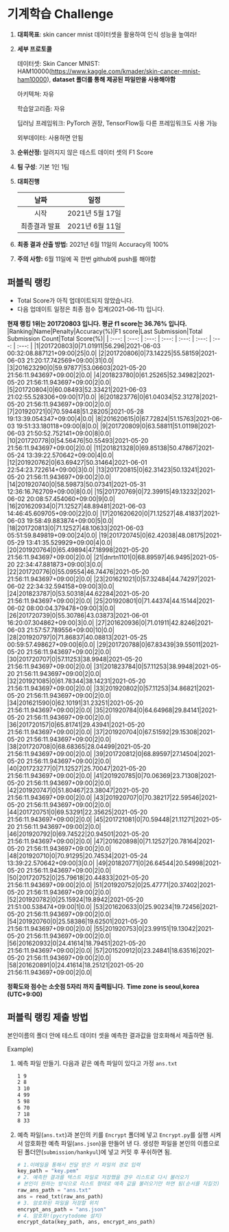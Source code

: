 # **기계학습 Challenge**
1. **대회목표**: skin cancer mnist 데이터셋을 활용하여 인식 성능을 높여라!

2. **세부 프로토콜**

   데이터셋: Skin Cancer MNIST: HAM10000(https://www.kaggle.com/kmader/skin-cancer-mnist-ham10000), 
           **dataset 폴더를 통해 제공된 파일만을 사용해야함**

   아키텍쳐: 자유

   학습알고리즘: 자유

   딥러닝 프레임워크: PyTorch 권장, TensorFlow등 다른 프레임워크도 사용 가능

   외부데이터: 사용하면 안됨

3. **순위산정:** 알려지지 않은 테스트 데이터 셋의 F1 Score

4. **팀 구성**: 기본 1인 1팀

5. **대회진행**

   |     날짜      |      일정       |
   | :-----------: | :-------------: |
   |     시작      | 2021년 5월 17일 |
   | 최종결과 발표 | 2021년 6월 11일  |

6. **최종 결과 산출 방법:** 2021년 6월 11일의 Accuracy의 100%

7. **주의 사항:** 6월 11일에 꼭 한번 github에 push를 해야함


## 퍼블릭 랭킹

  
- Total Score가 아직 업데이트되지 않았습니다. 
 - 다음 업데이트 일정은 최종 점수 집계(2021-06-11) 입니다.
  
**현재 랭킹 1위는 201720803 입니다. 평균 f1 score는 36.76% 입니다.**
|Ranking|Name|Penalty|Accuracy(%)|F1 score|Last Submission|Total Submission Count|Total Score(%)|
| :---: | :---: | :---: | :---: | :---: | :---: | :---: | :---: |
|1|201720803|0|71.01911|56.296|2021-06-03 00:32:08.887121+09:00|25|0.0|
|2|201720806|0|73.14225|55.58159|2021-06-03 21:20:17.742569+09:00|31|0.0|
|3|201623290|0|59.97877|53.06603|2021-05-20 21:56:11.943697+09:00|2|0.0|
|4|201823780|0|61.25265|52.34982|2021-05-20 21:56:11.943697+09:00|2|0.0|
|5|201720804|0|60.08493|52.33421|2021-06-03 21:02:55.528306+09:00|17|0.0|
|6|201823776|0|61.04034|52.31278|2021-05-20 21:56:11.943697+09:00|2|0.0|
|7|201920721|0|70.59448|51.28205|2021-05-28 19:13:39.054347+09:00|4|0.0|
|8|201620615|0|67.72824|51.15763|2021-06-03 19:51:33.180118+09:00|8|0.0|
|9|201720809|0|63.58811|51.01198|2021-06-03 21:50:52.752141+09:00|8|0.0|
|10|201720778|0|54.56476|50.55493|2021-05-20 21:56:11.943697+09:00|2|0.0|
|11|201821328|0|69.85138|50.47867|2021-05-24 13:39:22.570642+09:00|4|0.0|
|12|201920762|0|63.69427|50.31464|2021-06-01 22:54:23.722614+09:00|3|0.0|
|13|201720815|0|62.31423|50.13241|2021-05-20 21:56:11.943697+09:00|2|0.0|
|14|201920740|0|58.59873|50.07341|2021-05-31 12:36:16.762709+09:00|8|0.0|
|15|201720769|0|72.39915|49.13232|2021-06-02 20:08:57.454060+09:00|9|0.0|
|16|201620934|0|71.12527|48.89481|2021-06-03 14:46:45.609705+09:00|22|0.0|
|17|201620620|0|71.12527|48.41837|2021-06-03 19:58:49.883874+09:00|5|0.0|
|18|201720813|0|71.12527|48.10633|2021-06-03 05:51:59.849819+09:00|24|0.0|
|19|201720745|0|62.42038|48.08175|2021-05-29 13:41:35.529929+09:00|4|0.0|
|20|201920764|0|65.49894|47.18998|2021-05-20 21:56:11.943697+09:00|2|0.0|
|21|dnrtn1101|0|68.89597|46.9495|2021-05-20 22:34:47.881873+09:00|3|0.0|
|22|201720776|0|55.09554|46.74476|2021-05-20 21:56:11.943697+09:00|2|0.0|
|23|201621021|0|57.32484|44.74297|2021-06-02 22:34:32.594158+09:00|3|0.0|
|24|201823787|0|53.50318|44.62284|2021-05-20 21:56:11.943697+09:00|2|0.0|
|25|201920801|0|71.44374|44.15144|2021-06-02 08:00:04.379478+09:00|3|0.0|
|26|201720739|0|55.30786|43.03873|2021-06-01 16:20:07.304862+09:00|3|0.0|
|27|201620936|0|71.01911|42.8246|2021-06-03 21:57:57.789556+09:00|10|0.0|
|28|201920797|0|71.86837|40.08813|2021-05-25 00:59:57.498627+09:00|6|0.0|
|29|201720788|0|67.83439|39.55011|2021-05-20 21:56:11.943697+09:00|2|0.0|
|30|201720707|0|57.11253|38.9948|2021-05-20 21:56:11.943697+09:00|2|0.0|
|31|201823784|0|57.11253|38.9948|2021-05-20 21:56:11.943697+09:00|2|0.0|
|32|201921085|0|61.78344|38.14231|2021-05-20 21:56:11.943697+09:00|2|0.0|
|33|201920802|0|57.11253|34.86821|2021-05-20 21:56:11.943697+09:00|2|0.0|
|34|201621590|0|62.10191|31.23251|2021-05-20 21:56:11.943697+09:00|2|0.0|
|35|201920784|0|64.64968|29.84141|2021-05-20 21:56:11.943697+09:00|2|0.0|
|36|201720157|0|65.81741|29.43941|2021-05-20 21:56:11.943697+09:00|2|0.0|
|37|201920704|0|67.51592|29.15308|2021-05-20 21:56:11.943697+09:00|2|0.0|
|38|201720708|0|68.68365|28.04499|2021-05-20 21:56:11.943697+09:00|2|0.0|
|39|201720812|0|68.89597|27.14504|2021-05-20 21:56:11.943697+09:00|2|0.0|
|40|201723277|0|71.12527|25.70047|2021-05-20 21:56:11.943697+09:00|2|0.0|
|41|201920785|0|70.06369|23.71308|2021-05-20 21:56:11.943697+09:00|2|0.0|
|42|201920747|0|51.80467|23.38047|2021-05-20 21:56:11.943697+09:00|2|0.0|
|43|201920707|0|70.38217|22.59546|2021-05-20 21:56:11.943697+09:00|2|0.0|
|44|201720751|0|69.53291|22.35625|2021-05-20 21:56:11.943697+09:00|2|0.0|
|45|201721081|0|70.59448|21.11271|2021-05-20 21:56:11.943697+09:00|2|0.0|
|46|201920792|0|69.74522|20.94501|2021-05-20 21:56:11.943697+09:00|2|0.0|
|47|201620898|0|71.12527|20.78164|2021-05-20 21:56:11.943697+09:00|2|0.0|
|48|201920710|0|70.91295|20.74534|2021-05-24 13:39:22.570642+09:00|3|0.0|
|49|201820771|0|26.64544|20.54998|2021-05-20 21:56:11.943697+09:00|2|0.0|
|50|201720752|0|25.79618|20.44833|2021-05-20 21:56:11.943697+09:00|2|0.0|
|51|201920752|0|25.47771|20.37402|2021-05-20 21:56:11.943697+09:00|2|0.0|
|52|201920782|0|25.15924|19.8942|2021-05-20 21:51:00.538474+09:00|1|0.0|
|53|201620633|0|25.90234|19.72456|2021-05-20 21:56:11.943697+09:00|2|0.0|
|54|201920760|0|25.58386|19.62501|2021-05-20 21:56:11.943697+09:00|2|0.0|
|55|201920753|0|23.99151|19.13042|2021-05-20 21:56:11.943697+09:00|2|0.0|
|56|201620932|0|24.41614|18.79451|2021-05-20 21:56:11.943697+09:00|2|0.0|
|57|201520912|0|23.24841|18.63516|2021-05-20 21:56:11.943697+09:00|2|0.0|
|58|201620891|0|24.41614|18.25121|2021-05-20 21:56:11.943697+09:00|2|0.0|


**정확도와 점수는 소숫점 5자리 까지 출력됩니다.**
**Time zone is seoul,korea (UTC+9:00)**
## 퍼블릭 랭킹 제출 방법

본인이름의 폴더 안에 테스트 데이터 셋을 예측한 결과값을 암호화해서 제출하면 됨.

Example) 

1. 예측 파일 만들기. 다음과 같은 예측 파일이 있다고 가정 `ans.txt`

   ```tex
   1 9
   2 8
   3 10
   4 99
   5 98
   6 70
   7 18
   8 33
   ```

2. 예측 파일(`ans.txt`)과 본인의 키를 `Encrypt` 폴더에 넣고 `Encrypt.py`를 실행 시켜서 암호화한 예측 파일(`ans.json`)을 만들어 낸 다. 생성한 파일을 본인의 이름으로 된 폴더안(`submission/hankyul`)에 넣고 커밋 후 푸쉬하면 됨.

   ```python
   # 1.이메일을 통해서 전달 받은 키 파일의 경로 입력
   key_path = "key.pem"
   # 2. 예측한 결과를 텍스트 파일로 저장했을 경우 리스트로 다시 불러오기
   # 본인이 원하는 방식으로 리스트 형태로 예측 값을 불러오기만 하면 됨(순서를 지킬것)
   raw_ans_path = "ans.txt"
   ans = read_txt(raw_ans_path)
   # 3. 암호화된 파일을 저장할 위치
   encrypt_ans_path = "ans.json"
   # 4. 암호화!(pycrytodome 설치)
   encrypt_data(key_path, ans, encrypt_ans_path)
   ```




